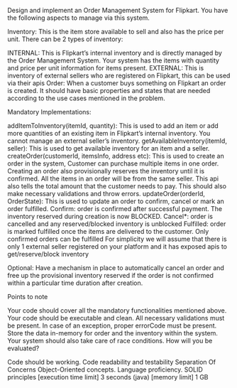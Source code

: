 Design and implement an Order Management System for Flipkart. You have the following aspects to manage via this system.

Inventory: This is the item store available to sell and also has the price per unit. There can be 2 types of inventory:

INTERNAL: This is Flipkart’s internal inventory and is directly managed by the Order Management System. Your system has the items with quantity and price per unit information for items present.
EXTERNAL: This is inventory of external sellers who are registered on Flipkart, this can be used via their apis
Order: When a customer buys something on Flipkart an order is created. It should have basic properties and states that are needed according to the use cases mentioned in the problem.

Mandatory Implementations:

addItemToInventory(itemId, quantity): This is used to add an item or add more quantities of an existing item in Flipkart’s internal inventory. You cannot manage an external seller’s inventory.
getAvailableInventory(itemId, seller): This is used to get available inventory for an item and a seller.
createOrder(customerId, itemsInfo, address etc): This is used to create an order in the system, Customer can purchase multiple items in one order. Creating an order also provisionally reserves the inventory until it is confirmed. All the items in an order will be from the same seller. This api also tells the total amount that the customer needs to pay. This should also make necessary validations and throw errors.
updateOrder(orderId, OrderState): This is used to update an order to confirm, cancel or mark an order fulfilled.
Confirm: order is confirmed after successful payment. The inventory reserved during creation is now BLOCKED.
Cancel*: order is cancelled and any reserved/blocked inventory is unblocked
Fulfilled: order is marked fulfilled once the items are delivered to the customer. Only confirmed orders can be fulfilled
For simplicity we will assume that there is only 1 external seller registered on your platform and it has exposed apis to get/reserve/block inventory

Optional:
Have a mechanism in place to automatically cancel an order and free up the provisional inventory reserved if the order is not confirmed within a particular time duration after creation.

Points to note

Your code should cover all the mandatory functionalities mentioned above.
Your code should be executable and clean.
All necessary validations must be present.
In case of an exception, proper errorCode must be present.
Store the data in-memory for order and the inventory within the system.
Your system should also take care of race conditions.
How will you be evaluated?

Code should be working.
Code readability and testability
Separation Of Concerns
Object-Oriented concepts.
Language proficiency.
SOLID principles
[execution time limit] 3 seconds (java)
[memory limit] 1 GB